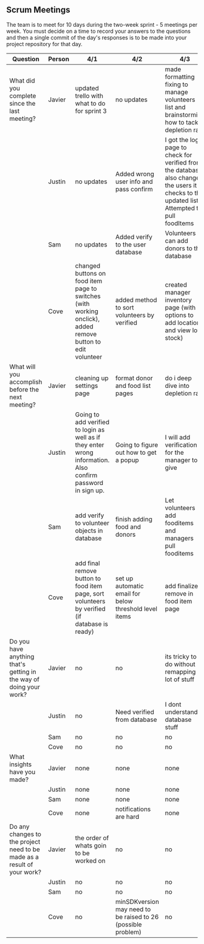## Scrum Meetings
The team is to meet for 10 days during the two-week sprint - 5 meetings per week. You must decide on a time to record your answers to the questions and then a single commit of the day's responses is to be made into your project repository for that day.

Question    |          Person                                             | 4/1 | 4/2 | 4/3 | 4/4 | 3/25 | 3/26 | 3/27 | 3/28 | 3/29 | 3/30 |
------------|---------------------------------------------------------------------|-----|-----|-----|-----|-----|-----|-----|----|-----|-----|                                                              
| What did you complete since the last meeting? | Javier |updated trello with what to do for sprint 3 | no updates | made formatting fixing to manage volunteers list and brainstorming how to tackle depletion rate | worked on donor page and tested it | 
|            | Justin | no updates | Added wrong user info and pass confirm | I got the login page to check for verified from the database, also changed the users it checks to the updated list. Attempted to pull foodItems | no updates |
|            | Sam | no updates | Added verify to the user database | Volunteers can add donors to the database | no updates |
|            | Cove | changed buttons on food item page to switches (with working onclick), added remove button to edit volunteer | added method to sort volunteers by verified | created manager inventory page (with options to add locations and view low stock) | added finalize remove button to fooditem page and edit volunteer page, wrote script to send email with expiring/below threshold foods (db pull dosnt work) |
| What will you accomplish before the next meeting? | Javier | cleaning up settings page | format donor and food list pages | do i deep dive into depletion rate | depletion rate? |
|            | Justin |Going to add verified to login as well as if they enter wrong information. Also confirm password in sign up. | Going to figure out how to get a popup | I will add verification for the manager to give | no updates |
|            | Sam | add verify to volunteer objects in database | finish adding food and donors | Let volunteers add fooditems and managers pull fooditems | no updates |
|            | Cove | add final remove button to food item page, sort volunteers by verified (if database is ready) | set up automatic email for below threshold level items | add finalize remove in food item page | fix above db pull, probably some other stuff |
| Do you have anything that's getting in the way of doing your work? | Javier | no | no | its tricky to do without remapping a lot of stuff | no |
|            | Justin | no | Need verified from database | I dont understand database stuff | no |
|            | Sam | no | no | no | no
|            | Cove | no | no | no | db pulls |
| What insights have you made? | Javier | none | none | none | none |
|            | Justin | none | none | none | none |
|            | Sam | none | none | none | none |
|            | Cove | none | notifications are hard | none | android calendar |
| Do any changes to the project need to be made as a result of your work? | Javier | the order of whats goin to be worked on | no | no | no |
|            | Justin | no | no | no | no |
|            | Sam | no | no | no | no |
|            | Cove | no | minSDKversion may need to be raised to 26 (possible problem) | no | no |
